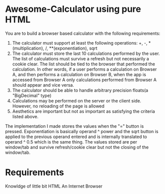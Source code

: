 # Awesome-Calculator using pure HTML
You are to build a browser based calculator with the following requirements:

1. The calculator must support at least the following operations: +, -, *(multiplication), /, **(exponentiation), sqrt
2. The calculator must store the last 10 calculations performed by the user.  The list of calculations must survive a refresh but not necessarily a cookie clear.  The list should be tied to the browser that performed the calculation.  In other words, if a user performs a calculation on Browser A, and then performs a calculation on Browser B, when the app is accessed from Browser A only calculations performed from Browser A should appear and vice versa.
3. The calculator should be able to handle arbitrary precision floats(a "BigDecimal" type)
4. Calculations may be performed on the server or the client side.  However, no reloading of the page is allowed
5. Aesthetics are important but not as important as satisfying the criteria listed above.


The implementation I made stores the values when the "=" button is pressed. Exponentiation is basically operand ^ power and the sqrt button is applied to the previous operand entered and is internally translated to operand ^ 0.5 which is the same thing.
The values stored are per window/tab and survive refresh/cookie clear but not the closing of the window/tab.

# Requirements
Knowldge of little bit HTML
An Internet Browser
